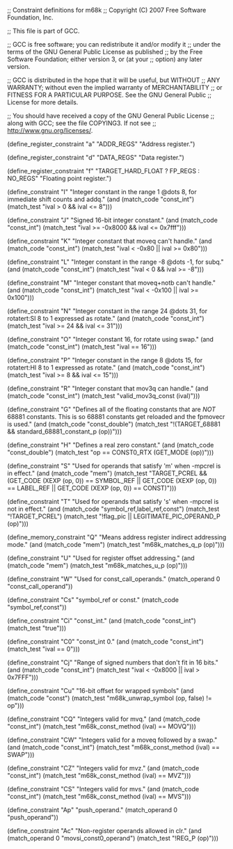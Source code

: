 ;; Constraint definitions for m68k
;; Copyright (C) 2007 Free Software Foundation, Inc.

;; This file is part of GCC.

;; GCC is free software; you can redistribute it and/or modify it
;; under the terms of the GNU General Public License as published
;; by the Free Software Foundation; either version 3, or (at your
;; option) any later version.

;; GCC is distributed in the hope that it will be useful, but WITHOUT
;; ANY WARRANTY; without even the implied warranty of MERCHANTABILITY
;; or FITNESS FOR A PARTICULAR PURPOSE.  See the GNU General Public
;; License for more details.

;; You should have received a copy of the GNU General Public License
;; along with GCC; see the file COPYING3.  If not see
;; <http://www.gnu.org/licenses/>.

(define_register_constraint "a" "ADDR_REGS"
  "Address register.")

(define_register_constraint "d" "DATA_REGS"
  "Data register.")

(define_register_constraint "f" "TARGET_HARD_FLOAT ? FP_REGS : NO_REGS"
  "Floating point register.")

(define_constraint "I"
  "Integer constant in the range 1 @dots 8, for immediate shift counts and addq."
  (and (match_code "const_int")
       (match_test "ival > 0 && ival <= 8")))

(define_constraint "J"
  "Signed 16-bit integer constant."
  (and (match_code "const_int")
       (match_test "ival >= -0x8000 && ival <= 0x7fff")))

(define_constraint "K"
  "Integer constant that moveq can't handle."
  (and (match_code "const_int")
       (match_test "ival < -0x80 || ival >= 0x80")))

(define_constraint "L"
  "Integer constant in the range -8 @dots -1, for subq."
  (and (match_code "const_int")
       (match_test "ival < 0 && ival >= -8")))

(define_constraint "M"
  "Integer constant that moveq+notb can't handle."
  (and (match_code "const_int")
       (match_test "ival < -0x100 || ival >= 0x100")))

(define_constraint "N"
  "Integer constant in the range 24 @dots 31, for rotatert:SI 8 to 1 expressed as rotate."
  (and (match_code "const_int")
       (match_test "ival >= 24 && ival <= 31")))

(define_constraint "O"
  "Integer constant 16, for rotate using swap."
  (and (match_code "const_int")
       (match_test "ival == 16")))

(define_constraint "P"
  "Integer constant in the range 8 @dots 15, for rotatert:HI 8 to 1 expressed as rotate."
  (and (match_code "const_int")
       (match_test "ival >= 8 && ival <= 15")))

(define_constraint "R"
  "Integer constant that mov3q can handle."
  (and (match_code "const_int")
       (match_test "valid_mov3q_const (ival)")))

(define_constraint "G"
  "Defines all of the floating constants that are *NOT* 68881
   constants.  This is so 68881 constants get reloaded and the fpmovecr
   is used."
  (and (match_code "const_double")
       (match_test "!(TARGET_68881 && standard_68881_constant_p (op))")))

(define_constraint "H"
  "Defines a real zero constant."
  (and (match_code "const_double")
       (match_test "op == CONST0_RTX (GET_MODE (op))")))

(define_constraint "S"
  "Used for operands that satisfy 'm' when -mpcrel is in effect."
  (and (match_code "mem")
       (match_test "TARGET_PCREL
		    && (GET_CODE (XEXP (op, 0)) == SYMBOL_REF
			|| GET_CODE (XEXP (op, 0)) == LABEL_REF
			|| GET_CODE (XEXP (op, 0)) == CONST)")))

(define_constraint "T"
  "Used for operands that satisfy 's' when -mpcrel is not in effect."
  (and (match_code "symbol_ref,label_ref,const")
       (match_test "!TARGET_PCREL")
       (match_test "!flag_pic || LEGITIMATE_PIC_OPERAND_P (op)")))

(define_memory_constraint "Q"
  "Means address register indirect addressing mode."
  (and (match_code "mem")
       (match_test "m68k_matches_q_p (op)")))

(define_constraint "U"
  "Used for register offset addressing."
  (and (match_code "mem")
       (match_test "m68k_matches_u_p (op)")))

(define_constraint "W"
  "Used for const_call_operands."
  (match_operand 0 "const_call_operand"))

(define_constraint "Cs"
  "symbol_ref or const."
  (match_code "symbol_ref,const"))

(define_constraint "Ci"
  "const_int."
  (and (match_code "const_int")
       (match_test "true")))

(define_constraint "C0"
  "const_int 0."
  (and (match_code "const_int")
       (match_test "ival == 0")))

(define_constraint "Cj"
  "Range of signed numbers that don't fit in 16 bits."
  (and (match_code "const_int")
       (match_test "ival < -0x8000 || ival > 0x7FFF")))

(define_constraint "Cu"
  "16-bit offset for wrapped symbols"
  (and (match_code "const")
       (match_test "m68k_unwrap_symbol (op, false) != op")))

(define_constraint "CQ"
  "Integers valid for mvq."
  (and (match_code "const_int")
       (match_test "m68k_const_method (ival) == MOVQ")))

(define_constraint "CW"
  "Integers valid for a moveq followed by a swap."
  (and (match_code "const_int")
       (match_test "m68k_const_method (ival) == SWAP")))

(define_constraint "CZ"
  "Integers valid for mvz."
  (and (match_code "const_int")
       (match_test "m68k_const_method (ival) == MVZ")))

(define_constraint "CS"
  "Integers valid for mvs."
  (and (match_code "const_int")
       (match_test "m68k_const_method (ival) == MVS")))

(define_constraint "Ap"
  "push_operand."
  (match_operand 0 "push_operand"))

(define_constraint "Ac"
  "Non-register operands allowed in clr."
  (and (match_operand 0 "movsi_const0_operand")
       (match_test "!REG_P (op)")))
